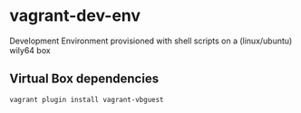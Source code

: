 vagrant-dev-env
===============

Development Environment provisioned with shell scripts on a (linux/ubuntu) wily64 box

## Virtual Box dependencies

```vagrant plugin install vagrant-vbguest```
